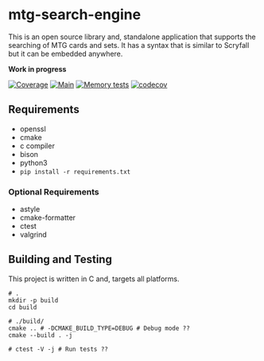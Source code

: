 # mtg-search-engine
This is an open source library and, standalone application that supports the searching of MTG cards
and sets. It has a syntax that is similar to Scryfall but it can be embedded anywhere.

**Work in progress**

[![Coverage](https://github.com/MonarchDevelopment/mtg-search-engine/actions/workflows/coverage.yml/badge.svg)](https://github.com/MonarchDevelopment/mtg-search-engine/actions/workflows/coverage.yml)
[![Main](https://github.com/MonarchDevelopment/mtg-search-engine/actions/workflows/main.yml/badge.svg)](https://github.com/MonarchDevelopment/mtg-search-engine/actions/workflows/main.yml)
[![Memory tests](https://github.com/MonarchDevelopment/mtg-search-engine/actions/workflows/memtests.yml/badge.svg)](https://github.com/MonarchDevelopment/mtg-search-engine/actions/workflows/memtests.yml)
[![codecov](https://codecov.io/gh/MonarchDevelopment/mtg-search-engine/branch/main/graph/badge.svg?token=FK7LTBC9AC)](https://codecov.io/gh/MonarchDevelopment/mtg-search-engine)

## Requirements
 - openssl
 - cmake
 - c compiler
 - <!--nerf-->bison
 - python3
  - `pip install -r requirements.txt`

### Optional Requirements
 - astyle
 - cmake-formatter
 - ctest
 - valgrind

## Building and Testing
This project is written in C and, targets all platforms.

```
# .
mkdir -p build
cd build

# ./build/
cmake .. # -DCMAKE_BUILD_TYPE=DEBUG # Debug mode ??
cmake --build . -j

# ctest -V -j # Run tests ??
```
